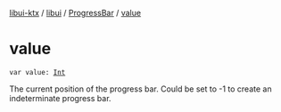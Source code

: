 [libui-ktx](../../index.md) / [libui](../index.md) / [ProgressBar](index.md) / [value](./value.md)

# value

`var value: `[`Int`](https://kotlinlang.org/api/latest/jvm/stdlib/kotlin/-int/index.html)

The current position of the progress bar.
Could be set to -1 to create an indeterminate progress bar.

